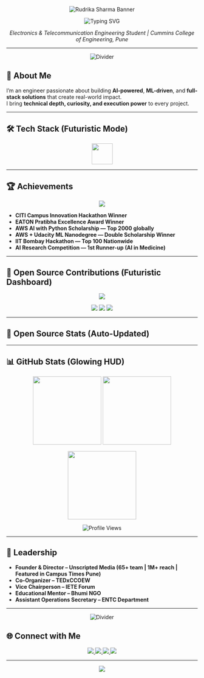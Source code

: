 <!-- FUTURISTIC HEADER BANNER -->
<p align="center">
  <img src="https://capsule-render.vercel.app/api?type=waving&color=0:00bfff,100:1e90ff&height=250&section=header&text=Rudrika%20Sharma&fontSize=70&fontColor=ffffff&animation=fadeIn&fontAlignY=38" alt="Rudrika Sharma Banner" />
</p>

<!-- TYPING EFFECT -->
<p align="center">
  <img src="https://readme-typing-svg.herokuapp.com?font=Fira+Code&weight=700&size=24&pause=1000&color=1E90FF&center=true&vCenter=true&width=600&lines=AI+%7C+ML+%7C+Full-Stack+Development;Innovating+with+Tech+%26+AI;Building+Scalable+Solutions" alt="Typing SVG" />
</p>

<p align="center">
  <em>Electronics & Telecommunication Engineering Student | Cummins College of Engineering, Pune</em>
</p>

---

<!-- RELIABLE GLOW DIVIDER -->
<p align="center">
  <img src="https://img.shields.io/badge/-⚡-1e90ff?style=for-the-badge&logoColor=white&color=0d1117" alt="Divider" />
</p>

## 🚀 About Me

I’m an engineer passionate about building **AI-powered**, **ML-driven**, and **full-stack solutions** that create real-world impact.  
I bring **technical depth, curiosity, and execution power** to every project.  

---

## 🛠 Tech Stack (Futuristic Mode)

<p align="center">
  <img src="https://skillicons.dev/icons?i=python,java,javascript,html,css,mongodb,express,react,nodejs,mysql,aws,git,github" height="55" />
</p>

---

## 🏆 Achievements

<p align="center">
  <img src="https://github-profile-trophy.vercel.app/?username=rudrikasharma15&theme=algolia&margin-w=15&no-bg=true&title=Stars,Followers,Repositories,Commits,PullRequest,Issues" />
</p>

- **CITI Campus Innovation Hackathon Winner**
- **EATON Pratibha Excellence Award Winner**
- **AWS AI with Python Scholarship — Top 2000 globally**
- **AWS + Udacity ML Nanodegree — Double Scholarship Winner**
- **IIT Bombay Hackathon — Top 100 Nationwide**
- **AI Research Competition — 1st Runner-up (AI in Medicine)**

---

## 📢 Open Source Contributions (Futuristic Dashboard)

<p align="center">
  <img src="https://github-readme-activity-graph.vercel.app/graph?username=rudrikasharma15&theme=react-dark&hide_border=true&bg_color=0d1117&color=1e90ff&line=00bfff" />
</p>

<p align="center">
  <img src="https://img.shields.io/badge/PRs%20Merged-25-1e90ff?style=for-the-badge&logo=github&logoColor=white&labelColor=0d1117" />
  <img src="https://img.shields.io/badge/Issues%20Closed-10-00bfff?style=for-the-badge&logo=github&logoColor=white&labelColor=0d1117" />
  <img src="https://img.shields.io/badge/Open%20Source%20Projects-5-4169e1?style=for-the-badge&logo=github&logoColor=white&labelColor=0d1117" />
</p>

---

## 📢 Open Source Stats (Auto-Updated)

<!--START_SECTION:metrics-->
<!--END_SECTION:metrics-->

---

## 📊 GitHub Stats (Glowing HUD)

<p align="center">
  <img src="https://github-readme-stats.vercel.app/api?username=rudrikasharma15&show_icons=true&theme=tokyonight&count_private=true" height="180"/>
  <img src="https://github-readme-stats.vercel.app/api/top-langs/?username=rudrikasharma15&layout=compact&theme=tokyonight" height="180"/>
</p>

<p align="center">
  <img src="https://streak-stats.demolab.com?user=rudrikasharma15&theme=tokyonight&hide_border=true" height="180"/>
</p>

<p align="center">
  <img src="https://komarev.com/ghpvc/?username=rudrikasharma15&label=Profile%20views&color=1e90ff&style=flat" alt="Profile Views"/>
</p>

---

## 🧭 Leadership

- **Founder & Director – Unscripted Media (65+ team | 1M+ reach | Featured in Campus Times Pune)**
- **Co-Organizer – TEDxCCOEW**
- **Vice Chairperson – IETE Forum**
- **Educational Mentor – Bhumi NGO**
- **Assistant Operations Secretary – ENTC Department**

---

<!-- RELIABLE GLOW DIVIDER -->
<p align="center">
  <img src="https://img.shields.io/badge/-⚡-1e90ff?style=for-the-badge&logoColor=white&color=0d1117" alt="Divider" />
</p>

## 🌐 Connect with Me

<p align="center">
  <a href="https://www.linkedin.com/in/rudrika-sharma-514490271">
    <img src="https://img.shields.io/badge/LinkedIn-1e90ff?style=for-the-badge&logo=linkedin&logoColor=white"/>
  </a>
  <a href="https://github.com/rudrikasharma15">
    <img src="https://img.shields.io/badge/GitHub-0d1117?style=for-the-badge&logo=github&logoColor=1e90ff"/>
  </a>
  <a href="https://medium.com/@rudrikasharma1503">
    <img src="https://img.shields.io/badge/Medium-000000?style=for-the-badge&logo=medium&logoColor=1e90ff"/>
  </a>
  <a href="mailto:rudrikasharma1503@gmail.com">
    <img src="https://img.shields.io/badge/Email-D14836?style=for-the-badge&logo=gmail&logoColor=white"/>
  </a>
</p>

---

<p align="center">
  <img src="https://capsule-render.vercel.app/api?type=waving&color=0:1e90ff,100:00bfff&height=120&section=footer" />
</p>
